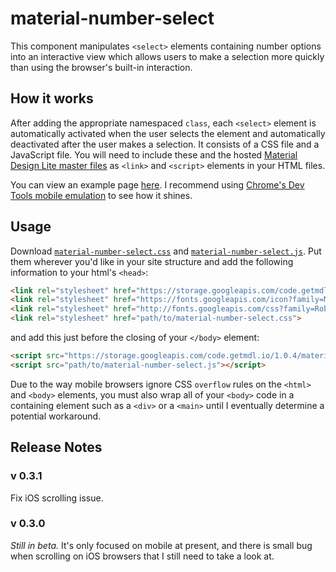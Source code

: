 # material-number-select

This component manipulates `<select>` elements containing number options into an interactive view which allows users to make a selection more quickly than using the browser's built-in interaction.

## How it works

After adding the appropriate namespaced `class`, each `<select>` element is automatically activated when the user selects the element and automatically deactivated after the user makes a selection. It consists of a CSS file and a JavaScript file. You will need to include these and the hosted [Material Design Lite master files](http://www.getmdl.io/started/index.html#download) as `<link>` and `<script>` elements in your HTML files.

You can view an example page [here](http://jsejcksn.github.io/material-number-select/). I recommend using [Chrome's Dev Tools mobile emulation](https://developer.chrome.com/devtools/docs/device-mode) to see how it shines.

## Usage

Download [`material-number-select.css`](material-number-select.css) and [`material-number-select.js`](material-number-select.js). Put them wherever you'd like in your site structure and add the following information to your html's `<head>`:

```` html
<link rel="stylesheet" href="https://storage.googleapis.com/code.getmdl.io/1.0.4/material.min.css">
<link rel="stylesheet" href="https://fonts.googleapis.com/icon?family=Material+Icons">
<link rel="stylesheet" href="http://fonts.googleapis.com/css?family=Roboto:300,400,500,700" type="text/css"> <!--Optional-->
<link rel="stylesheet" href="path/to/material-number-select.css">
````

and add this just before the closing of your `</body>` element:

```` html
<script src="https://storage.googleapis.com/code.getmdl.io/1.0.4/material.min.js"></script>
<script src="path/to/material-number-select.js"></script>
````

Due to the way mobile browsers ignore CSS `overflow` rules on the `<html>` and `<body>` elements, you must also wrap all of your `<body>` code in a containing element such as a `<div>` or a `<main>` until I eventually determine a potential workaround.

## Release Notes

### v 0.3.1
Fix iOS scrolling issue.

### v 0.3.0
*Still in beta.* It's only focused on mobile at present, and there is small bug when scrolling on iOS browsers that I still need to take a look at.
